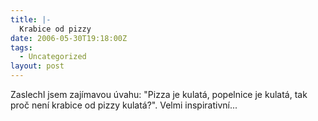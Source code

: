 ```yaml
---
title: |-
  Krabice od pizzy
date: 2006-05-30T19:18:00Z
tags:
  - Uncategorized
layout: post
---
```

Zaslechl jsem zajímavou úvahu: "Pizza je kulatá, popelnice je kulatá, tak proč není krabice od pizzy kulatá?". Velmi inspirativní...